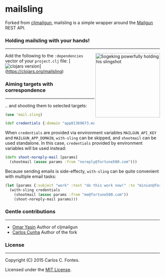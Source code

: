 mailsling
==========
Forked from [cljmailgun](https://github.com/omarkj/cljmailgun), mailsling is a simple wrapper around the [Mailgun](http://mailgun.org) REST API.

### Holding mailsling with your hands!
----------
<img src="http://images5.fanpop.com/image/photos/30500000/Sogeking-sogeking-30524470-1280-1024.jpg"
 alt="Sogeking powerfully holding his slingshot" title="Sogeking powerfully holding his slingshot" align="right" height=210 />
Add the following to the `:dependencies` vector of your `project.clj` file:
[![clojars version](https://clojars.org/mailsling/latest-version.svg?raw=true)]
(https://clojars.org/mailsling)

### Aiming targets with correspondence
----------
.. and shooting them to selected targets:
```clj
(use 'mail.sling)

(def credentials {:domain "app81369673.mailgun.org"}) ; :api-key can also be set
```

When `credentials` are provided via environment variables `MAILGUN_API_KEY` and
`MAILGUN_APP_DOMAIN`, `with-sling` can be skipped, and `shootmail` can be used
standalone. In this case, `credentials` provided by environment variables will
be used instead:
```clj
(defn shoot-noreply-mail [params]
  (shootmail (assoc params :from "noreply@fortune500.com")))
```
Because sending emails is side-effecty, `with-sling` can be quite convenient
with multiple email tasks:
```clj
(let [params {:subject "work" :text "do this work now!" :to "minion@fortune500.com"}]
  (with-sling credentials
    (shootmail (assoc params :from "me@fortune500.com"))
    (shoot-noreply-mail params)))
```

### Gentle contributions
----------
- [Omar Yasin](https://github.com/omarkj) Author of cljmailgun
- [Carlos Cunha](https://github.com/ccfontes) Author of the fork

### License
----------
Copyright (C) 2015 Carlos C. Fontes.

Licensed under the [MIT License]("http://opensource.org/licenses/MIT").
